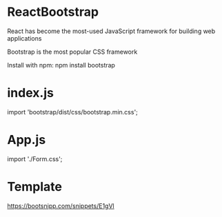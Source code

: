 # ReactBootstrap

React has become the most-used JavaScript framework for building web applications

Bootstrap is the most popular CSS framework

Install with npm: npm install bootstrap

# index.js

import 'bootstrap/dist/css/bootstrap.min.css';

# App.js

import './Form.css';

# Template

https://bootsnipp.com/snippets/E1gVl
